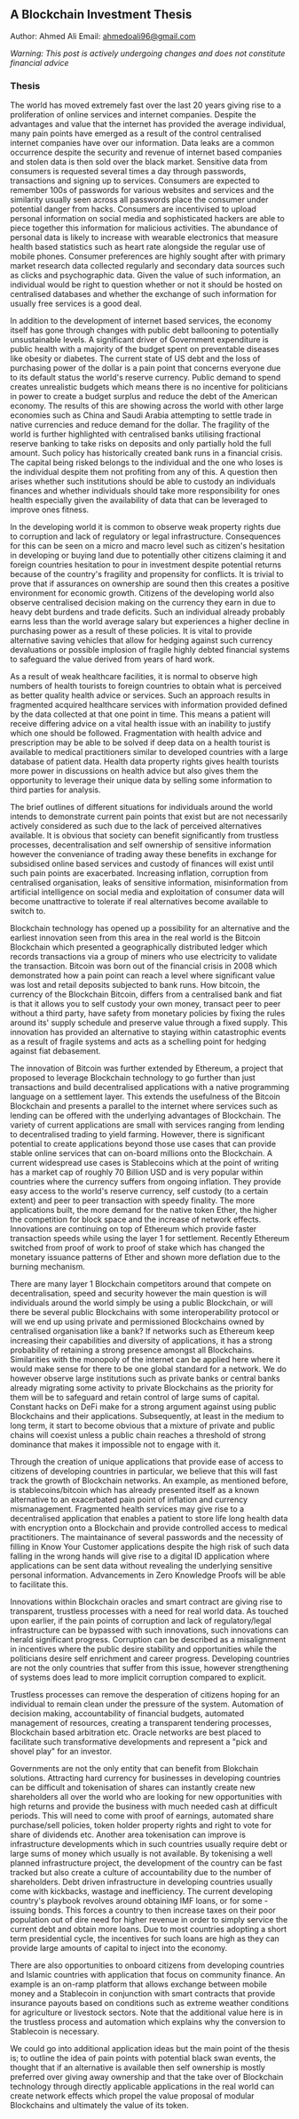 ## A Blockchain Investment Thesis

Author: Ahmed Ali
Email: ahmedoali96@gmail.com

*Warning: This post is actively undergoing changes and does not constitute financial advice*

### Thesis

The world has moved extremely fast over the last 20 years giving rise to a proliferation of online services and internet companies. Despite the advantages and value that the internet has provided the average individual, many pain points have emerged as a result of the control centralised internet companies have over our information. Data leaks are a common occurrence despite the security and revenue of internet based companies and stolen data is then sold over the black market. Sensitive data from consumers is requested several times a day through passwords, transactions and signing up to services. Consumers are expected to remember 100s of passwords for various websites and services and the similarity usually seen across all passwords place the consumer under potential danger from hacks. Consumers are incentivised to upload personal information on social media and sophisticated hackers are able to piece together this information for malicious activities. The abundance of personal data is likely to increase with wearable electronics that measure health based statistics such as heart rate alongside the regular use of mobile phones. Consumer preferences are highly sought after with primary market research data collected regularly and secondary data sources such as clicks and psychographic data. Given the value of such information, an individual would be right to question whether or not it should be hosted on centralised databases and whether the exchange of such information for usually free services is a good deal.

In addition to the development of internet based services, the economy itself has gone through changes with public debt ballooning to potentially unsustainable levels. A significant driver of Government expenditure is public health with a majority of the budget spent on preventable diseases like obesity or diabetes. The current state of US debt and the loss of purchasing power of the dollar is a pain point that concerns everyone due to its default status the world's reserve currency. Public demand to spend creates unrealistic budgets which means there is no incentive for politicians in power to create a budget surplus and reduce the debt of the American economy. The results of this are showing across the world with other large economies such as China and Saudi Arabia attempting to settle trade in native currencies and reduce demand for the dollar.  The fragility of the world is further highlighted with centralised banks utilising fractional reserve banking to take risks on deposits and only partially hold the full amount. Such policy has historically created bank runs in a financial crisis. The capital being risked belongs to the individual and the one who loses is the individual despite them not profiting from any of this. A question then arises whether such institutions should be able to custody an individuals finances and whether individuals should take more responsibility for ones health especially given the availability of data that can be leveraged to improve ones fitness.

In the developing world it is common to observe weak property rights due to corruption and lack of regulatory or legal infrastructure. Consequences for this can be seen on a micro and macro level such as citizen's hesitation in developing or buying land due to potentially other citizens claiming it and foreign countries hesitation to pour in investment despite potential returns because of the country's fragility and propensity for conflicts. It is trivial to prove that if assurances on ownership are sound then this creates a positive environment for economic growth. Citizens of the developing world also observe centralised decision making on the currency they earn in due to heavy debt burdens and trade deficits. Such an individual already probably earns less than the world average salary but experiences a higher decline in purchasing power as a result of these policies. It is vital to provide alternative saving vehicles that allow for hedging against such currency devaluations or possible implosion of fragile highly debted financial systems to safeguard the value derived from years of hard work.

As a result of weak healthcare facilities, it is normal to observe high numbers of health tourists to foreign countries to obtain what is perceived as better quality health advice or services. Such an approach results in fragmented acquired healthcare services with information provided defined by the data collected at that one point in time. This means a patient will receive differing advice on a vital health issue with an inability to justify which one should be followed. Fragmentation with health advice and prescription may be able to be solved if deep data on a health tourist is available to medical practitioners similar to developed countries with a large database of patient data. Health data property rights gives health tourists more power in discussions on health advice but also gives them the opportunity to leverage their unique data by selling some information to third parties for analysis.

The brief outlines of different situations for individuals around the world intends to demonstrate current pain points that exist but are not necessarily actively considered as such due to the lack of perceived alternatives available. It is obvious that society can benefit significantly from trustless processes, decentralisation and self ownership of sensitive information however the conveniance of trading away these benefits in exchange for subsidised online based services and custody of finances will exist until such pain points are exacerbated. Increasing inflation, corruption from centralised organisation, leaks of sensitive information, misinformation from artificial intelligence on social media and exploitation of consumer data will become unattractive to tolerate if real alternatives become available to switch to.

Blockchain technology has opened up a possibility for an alternative and the earliest innovation seen from this area in the real world is the Bitcoin Blockchain which presented a geographically distributed ledger which records transactions via a group of miners who use electricity to validate the transaction. Bitcoin was born out of the financial crisis in 2008 which demonstrated how a pain point can reach a level where significant value was lost and retail deposits subjected to bank runs. How bitcoin, the currency of the Blockchain Bitcoin, differs from a centralised bank and fiat is that it allows you to self custody your own money, transact peer to peer without a third party, have safety from monetary policies by fixing the rules around its' supply schedule and preserve value through a fixed supply. This innovation has provided an alternative to staying within catastrophic events as a result of fragile systems and acts as a schelling point for hedging against fiat debasement.

The innovation of Bitcoin was further extended by Ethereum, a project that proposed to leverage Blockchain technology to go further than just transactions and build decentralised applications with a native programming language on a settlement layer. This extends the usefulness of the Bitcoin Blockchain and presents a parallel to the internet where services such as lending can be offered with the underlying advantages of Blockchain. The variety of current applications are small with services ranging from lending to decentralised trading to yield farming. However, there is significant potential to create applications beyond those use cases that can provide stable online services that can on-board millions onto the Blockchain. A current widespread use cases is Stablecoins which at the point of writing has a market cap of roughly 70 Billion USD and is very popular within countries where the currency suffers from ongoing inflation. They provide easy access to the world's reserve currency, self custody (to a certain extent) and peer to peer transaction with speedy finality. The more applications built, the more demand for the native token Ether, the higher the competition for block space and the increase of network effects. Innovations are continuing on top of Ethereum which provide faster transaction speeds while using the layer 1 for settlement. Recently Ethereum switched from proof of work to proof of stake which has changed the monetary issuance patterns of Ether and shown more deflation due to the burning mechanism.

There are many layer 1 Blockchain competitors around that compete on decentralisation, speed and security however the main question is will individuals around the world simply be using a public Blockchain, or will there be several public Blockchains with some interoperability protocol or will we end up using private and permissioned Blockchains owned by centralised organisation like a bank? If networks such as Ethereum keep increasing their capabilities and diversity of applications, it has a strong probability of retaining a strong presence amongst all Blockchains. Similarities with the monopoly of the internet can be applied here where it would make sense for there to be one global standard for a network. We do however observe large institutions such as private banks or central banks already migrating some activity to private Blockchains as the priority for them will be to safeguard and retain control of large sums of capital. Constant hacks on DeFi make for a strong argument against using public Blockchains and their applications. Subsequently, at least in the medium to long term, it start to become obvious that a mixture of private and public chains will coexist unless a public chain reaches a threshold of strong dominance that makes it impossible not to engage with it.

Through the creation of unique applications that provide ease of access to citizens of developing countries in particular, we believe that this will fast track the growth of Blockchain networks. An example, as mentioned before, is stablecoins/bitcoin which has already presented itself as a known alternative to an exacerbated pain point of inflation and currency mismanagement. Fragmented health services may give rise to a decentralised application that enables a patient to store life long health data with encryption onto a Blockchain and provide controlled access to medical practitioners. The maintainance of several passwords and the necessity of filling in Know Your Customer applications despite the high risk of such data falling in the wrong hands will give rise to a digital ID application where applications can be sent data without revealing the underlying sensitive personal information. Advancements in Zero Knowledge Proofs will be able to facilitate this.

Innovations within Blockchain oracles and smart contract are giving rise to transparent, trustless processes with a need for real world data. As touched upon earlier, if the pain points of corruption and lack of regulatory/legal infrastructure can be bypassed with such innovations, such innovations can herald significant progress. Corruption can be described as a misalignment in incentives where the public desire stability and opportunities while the politicians desire self enrichment and career progress. Developing countries are not the only countries that suffer from this issue, however strengthening of systems does lead to more implicit corruption compared to explicit.

Trustless processes can remove the desperation of citizens hoping for an individual to remain clean under the pressure of the system. Automation of decision making, accountability of financial budgets, automated management of resources, creating a transparent tendering processes, Blockchain based arbitration etc. Oracle networks are best placed to facilitate such transformative developments and represent a "pick and shovel play" for an investor.

Governments are not the only entity that can benefit from Blokchain solutions. Attracting hard currency for businesses in developing countries can be difficult and tokenisation of shares can instantly create new shareholders all over the world who are looking for new opportunities with high returns and provide the business with much needed cash at difficult periods. This will need to come with proof of earnings, automated share purchase/sell policies, token holder property rights and right to vote for share of dividends etc. Another area tokenisation can improve is infrastructure developments which in such countries usually require debt or large sums of money which usually is not available. By tokenising a well planned infrastructure project, the development of the country can be fast tracked but also create a culture of accountability due to the number of shareholders. Debt driven infrastructure in developing countries usually come with kickbacks, wastage and inefficiency. The current developing country's playbook revolves around obtaining IMF loans, or for some - issuing bonds. This forces a country to then increase taxes on their poor population out of dire need for higher revenue in order to simply service the current debt and obtain more loans. Due to most countries adopting a short term presidential cycle, the incentives for such loans are high as they can provide large amounts of capital to inject into the economy.

There are also opportunities to onboard citizens from developing countries and Islamic countries with application that focus on community finance. An example is an on-ramp platform that allows exchange between mobile money and a Stablecoin in conjunction with smart contracts that provide insurance payouts based on conditions such as extreme weather conditions for agriculture or livestock sectors. Note that the additional value here is in the trustless process and automation which explains why the conversion to Stablecoin is necessary. 

We could go into additional application ideas but the main point of the thesis is; to outline the idea of pain points with potential black swan events, the thought that if an alternative is available then self ownership is mostly preferred over giving away ownership and that the take over of Blockchain technology through directly applicable applications in the real world can create network effects which propel the value proposal of modular Blockchains and ultimately the value of its token.
